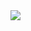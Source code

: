 <img src="https://github.com/Razieh-h/onepage/blob/master/wp-content/themes/catweb/img/zozanaghe.png">